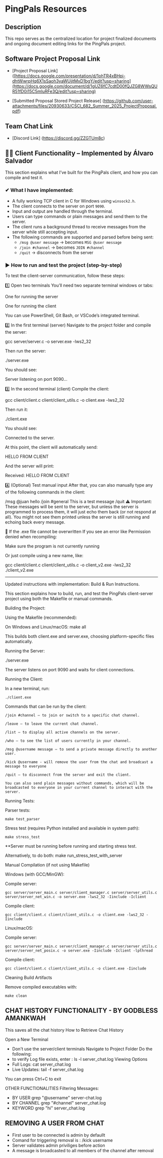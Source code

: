 # PingPals Resources

## Description 
This repo serves as the centralized location for project finalized documents and ongoing document editing
links for the PingPals project. 


## Software Project Proposal Link
- [Project Proposal Link] ([https://docs.google.com/presentation/d/1ohTR4xBHpi-dhtWwrpHq6X1sSaoh3yaWUjjtMxD1bgY/edit?usp=sharing](https://docs.google.com/document/d/1gUZ6fC7cdtD00fQJZG8WWsQUR51fD0i15C5mluRFe3Q/edit?usp=sharing)

- [Submitted Proposal Stored Project Release] (https://github.com/user-attachments/files/20930633/CSCI_682_Summer_2025_ProjectProposal.pdf)


## Team Chat Link
- [Discord Link] (https://discord.gg/ZZGTUm8c)

## 🧑‍💻 Client Functionality – Implemented by Álvaro Salvador

This section explains what I’ve built for the PingPals client, and how you can compile and test it.

### ✔ What I have implemented:
- A fully working TCP client in C for Windows using `winsock2.h`.
- The client connects to the server on port `9090`.
- Input and output are handled through the terminal.
- Users can type commands or plain messages and send them to the server.
- The client runs a background thread to receive messages from the server while still accepting input.
- The following commands are supported and parsed before being sent:
  - `/msg @user message` → becomes `MSG @user message`
  - `/join #channel` → becomes `JOIN #channel`
  - `/quit` → disconnects from the server

### ▶️ How to run and test the project (step-by-step)
To test the client-server communication, follow these steps:

1️⃣ Open two terminals
You’ll need two separate terminal windows or tabs:

One for running the server

One for running the client

You can use PowerShell, Git Bash, or VSCode’s integrated terminal.

2️⃣ In the first terminal (server)
Navigate to the project folder and compile the server:

gcc server/server.c -o server.exe -lws2_32

Then run the server:

./server.exe

You should see:

Server listening on port 9090...

3️⃣ In the second terminal (client)
Compile the client:

gcc client/client.c client/client_utils.c -o client.exe -lws2_32

Then run it:

./client.exe

You should see:

Connected to the server.
>
At this point, the client will automatically send:

HELLO FROM CLIENT

And the server will print:

Received: HELLO FROM CLIENT

4️⃣ (Optional) Test manual input
After that, you can also manually type any of the following commands in the client:

/msg @juan hello
/join #general
This is a test message
/quit
⚠️ Important:
These messages will be sent to the server, but unless the server is programmed to process them, it will just echo them back (or not respond at all).
You might not see them printed unless the server is still running and echoing back every message.

🧼 If the .exe file cannot be overwritten
If you see an error like Permission denied when recompiling:

Make sure the program is not currently running

Or just compile using a new name, like:

gcc client/client.c client/client_utils.c -o client_v2.exe -lws2_32
./client_v2.exe

---

Updated instructions with implementation: Build & Run Instructions.

This section explains how to build, run, and test the PingPals client-server project using both the Makefile or manual commands.

Building the Project:

  Using the Makefile (recommended):
  
  On Windows and Linux/macOS:
    make all

This builds both client.exe and server.exe, choosing platform-specific files automatically.

Running the Server:

  ./server.exe

The server listens on port 9090 and waits for client connections.

Running the Client:

  In a new terminal, run:

    ./client.exe

Commands that can be run by the client:

    /join #channel — to join or switch to a specific chat channel.

    /leave — to leave the current chat channel.

    /list — to display all active channels on the server.

    /who — to see the list of users currently in your channel.

    /msg @username message — to send a private message directly to another user.

    /kick @username - will remove the user from the chat and broadcast a message to everyone

    /quit — to disconnect from the server and exit the client.

    You can also send plain messages without commands, which will be broadcasted to everyone in your current channel to interact with the server.

Running Tests:

  Parser tests:

    make test_parser

  Stress test (requires Python installed and available in system path):

    make stress_test

  **Server must be running before running and starting stress test.

  Alternatively, to do both:
    make  run_stress_test_with_server

Manual Compilation (if not using Makefile)

Windows (with GCC/MinGW):

  Compile server:

    gcc server/server_main.c server/client_manager.c server/server_utils.c server/server_net_win.c -o server.exe -lws2_32 -Iinclude -Iclient

  Compile client:

    gcc client/client.c client/client_utils.c -o client.exe -lws2_32 -Iinclude

Linux/macOS:

  Compile server:

    gcc server/server_main.c server/client_manager.c server/server_utils.c server/server_net_posix.c -o server.exe -Iinclude -Iclient -lpthread

  Compile client:

    gcc client/client.c client/client_utils.c -o client.exe -Iinclude

Cleaning Build Artifacts

  Remove compiled executables with:

    make clean

## CHAT HISTORY FUNCTIONALITY - BY GODBLESS AMANKWAH
This saves all the chat history 
How to Retrieve Chat History 

Open a New Terminal
- Don't use the server/client terminals
Navigate to Project Folder
Do the following:
- to verify Log file exists, enter : ls -l server_chat.log
Viewing Options
- Full Logs:
	cat server_chat.log
- Live Updates:
	tail -f server_chat.log

You can press Ctrl+C to exit

OTHER FUNCTIONALITIES
Filtering Messages:
- BY USER
	grep "@username" server-chat.log
- BY CHANNEL
	grep "#channel" server_chat.log	
- KEYWORD
	grep "hi" server_chat.log

## REMOVING A USER FROM CHAT
- First user to be connected is admin by defaullt
- Comand for triggering removal is : /kick username
- Server validates admin priviliges before action
- A message is broadcasted to all members of the channel after removal


